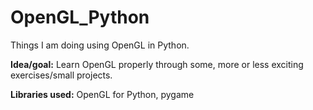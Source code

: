 # OpenGL_Python
Things I am doing using OpenGL in Python.

**Idea/goal:** Learn OpenGL properly through some, more or less exciting exercises/small projects.

**Libraries used:** OpenGL for Python, pygame

